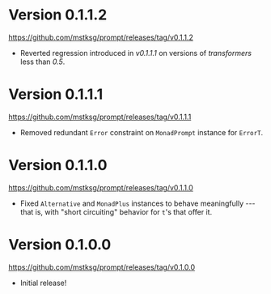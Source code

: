Version 0.1.1.2
===============

<https://github.com/mstksg/prompt/releases/tag/v0.1.1.2>

*   Reverted regression introduced in *v0.1.1.1* on versions of *transformers*
    less than *0.5*.

Version 0.1.1.1
===============

<https://github.com/mstksg/prompt/releases/tag/v0.1.1.1>

*   Removed redundant `Error` constraint on `MonadPrompt` instance for
    `ErrorT`.

Version 0.1.1.0
===============

<https://github.com/mstksg/prompt/releases/tag/v0.1.1.0>

*   Fixed `Alternative` and `MonadPlus` instances to behave meaningfully ---
    that is, with "short circuiting" behavior for `t`'s that offer it.


Version 0.1.0.0
===============

<https://github.com/mstksg/prompt/releases/tag/v0.1.0.0>

*   Initial release!
